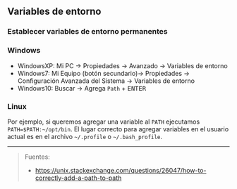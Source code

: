 ## Variables de entorno

### Establecer variables de entorno permanentes

### Windows
- WindowsXP: Mi PC -> Propiedades -> Avanzado -> Variables de entorno
- Windows7: Mi Equipo (botón secundario)-> Propiedades -> Configuración Avanzada del Sistema -> Variables de entorno
- Windows10: Buscar -> Agrega `Path` + <kbd>ENTER</kbd>

### Linux
Por ejemplo, si queremos agregar una variable al `PATH` ejecutamos ` PATH=$PATH:~/opt/bin`. El lugar correcto para agregar variables en el usuario actual es en el archivo `~/.profile` o `~/.bash_profile`.



_____________________________________

> Fuentes:
> - https://unix.stackexchange.com/questions/26047/how-to-correctly-add-a-path-to-path
